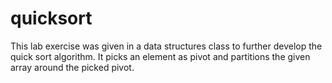 # quicksort
This lab exercise was given in a data structures class to further develop the quick sort algorithm. It picks an element as pivot and partitions the given array around the picked pivot.
